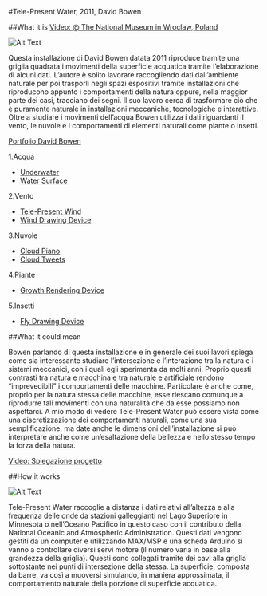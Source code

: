 #Tele-Present Water, 2011, David Bowen

##What it is
[Video: @ The National Museum in Wroclaw, Poland](https://vimeo.com/25781176)

![Alt Text](http://www.dwbowen.com/tele_waterWRO(full).jpg)

Questa installazione di David Bowen datata 2011 riproduce tramite una griglia quadrata i movimenti della superficie acquatica tramite l’elaborazione di alcuni dati. L’autore è solito lavorare raccogliendo dati dall’ambiente naturale per poi trasporli negli spazi espositivi tramite installazioni che riproducono appunto i comportamenti della natura oppure, nella maggior parte dei casi, tracciano dei segni. 
Il suo lavoro cerca di trasformare ciò che è puramente naturale in installazioni meccaniche,  tecnologiche e interattive. Oltre a studiare i movimenti dell’acqua Bowen utilizza i dati riguardanti  il vento, le nuvole e i comportamenti di elementi naturali come piante o insetti.

[Portfolio David Bowen](http://www.dwbowen.com/portfolio.html)

1.Acqua
  * [Underwater](http://www.dwbowen.com/portfolio.html)
  * [Water Surface](http://www.dwbowen.com/water_surface.html)

2.Vento
  * [Tele-Present Wind](http://www.dwbowen.com/telewind.html)
  * [Wind Drawing Device](http://www.dwbowen.com/wind.html)

3.Nuvole
  * [Cloud Piano](http://www.dwbowen.com/cloud_piano.html)
  * [Cloud Tweets](http://www.dwbowen.com/cloud_tweets.html)

4.Piante
  * [Growth Rendering Device](http://www.dwbowen.com/growth.html)

5.Insetti
  * [Fly Drawing Device](http://www.dwbowen.com/flies.html)

##What it could mean

Bowen parlando di questa installazione e in generale dei suoi lavori spiega come sia interessante studiare l’intersezione e l’interazione tra la natura e i sistemi meccanici, con i quali egli sperimenta da molti anni. Proprio questi contrasti tra natura e macchina e tra naturale e artificiale rendono “imprevedibili” i comportamenti delle macchine. Particolare è anche come, proprio per la natura stessa delle macchine, esse riescano comunque a riprodurre tali movimenti con una naturalità che da esse possiamo non aspettarci.
A mio modo di vedere Tele-Present Water può essere vista come una discretizzazione dei comportamenti naturali, come una sua semplificazione, ma date anche le dimensioni dell’installazione si può interpretare anche come un’esaltazione della bellezza e nello stesso tempo la forza della natura. 

[Video: Spiegazione progetto](http://vernissage.tv/2011/05/24/david-bowen-tele-present-water-wro-media-biennale-2011-interview/)

##How it works

![Alt Text](http://www.dwbowen.com/tele_waterWRO(mech).jpg)

Tele-Present Water raccoglie a distanza i dati relativi all’altezza e alla frequenza delle onde da stazioni galleggianti nel Lago Superiore in Minnesota o nell’Oceano Pacifico in questo caso con il contributo della National Oceanic and Atmospheric Administration. Questi dati vengono gestiti da un computer e utilizzando MAX/MSP e una scheda Arduino si vanno a controllare diversi servi motore (il numero varia in base alla grandezza della griglia). Questi sono collegati tramite dei cavi alla griglia sottostante nei punti di intersezione della stessa. La superficie, composta da barre, va così a muoversi simulando, in maniera approssimata, il comportamento naturale della porzione di superficie acquatica.

